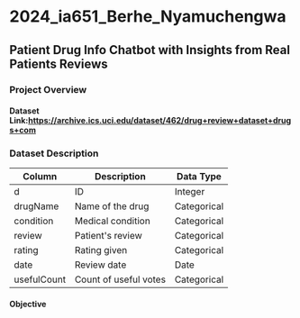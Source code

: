# 2024_ia651_Berhe_Nyamuchengwa
## Patient Drug Info Chatbot with Insights from Real Patients Reviews
### Project Overview
#### Dataset Link:https://archive.ics.uci.edu/dataset/462/drug+review+dataset+drugs+com
### Dataset Description
| Column       | Description            | Data Type   |
|--------------|------------------------|-------------|
| d            | ID                     | Integer     |
| drugName     | Name of the drug       | Categorical |
| condition    | Medical condition      | Categorical |
| review       | Patient's review       | Categorical |
| rating       | Rating given           | Categorical |
| date         | Review date            | Date        |
| usefulCount  | Count of useful votes  | Categorical |



#### Objective
